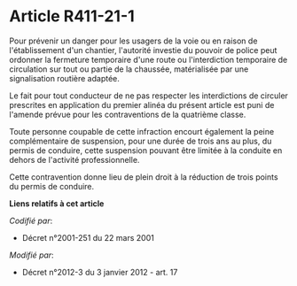 # Article R411-21-1

Pour prévenir un danger pour les usagers de la voie ou en raison de l'établissement d'un chantier, l'autorité investie du
pouvoir de police peut ordonner la fermeture temporaire d'une route ou l'interdiction temporaire de circulation sur tout ou
partie de la chaussée, matérialisée par une signalisation routière adaptée. 

Le fait pour tout conducteur de ne pas respecter les interdictions de circuler prescrites  en application du premier alinéa
du présent article est puni de l'amende prévue pour les contraventions de la quatrième classe.

Toute personne coupable de cette infraction encourt également la peine complémentaire de suspension, pour une durée de trois
ans au plus, du permis de conduire, cette suspension pouvant être limitée à la conduite en dehors de l'activité
professionnelle.

Cette contravention donne lieu de plein droit à la réduction de trois points du permis de conduire.

**Liens relatifs à cet article**

_Codifié par_:

  - Décret n°2001-251 du 22 mars 2001

_Modifié par_:

  - Décret n°2012-3 du 3 janvier 2012 - art. 17
